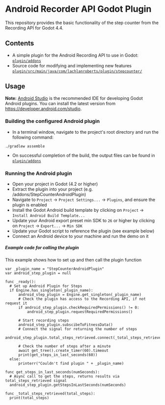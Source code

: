 # Android Recorder API Godot Plugin
This repository provides the basic functionality of the step counter from the Recording API for Godot 4.4.

## Contents
* A simple plugin for the Android Recording API to use in Godot: [`plugin/addons`](plugin/addons)
* Source code for modifying and implementing new features [`plugin/src/main/java/com/lachlanroberts/plugin/stepcounter/`](plugin/src/main/java/com/lachlanroberts/plugin/stepcounter/)

## Usage
**Note:** [Android Studio](https://developer.android.com/studio) is the recommended IDE for
developing Godot Android plugins. 
You can install the latest version from https://developer.android.com/studio.


### Building the configured Android plugin
- In a terminal window, navigate to the project's root directory and run the following command:
```
./gradlew assemble
```
- On successful completion of the build, the output files can be found in
  [`plugin/addons`](plugin/addons)

### Running the Android plugin
- Open your project in Godot (4.2 or higher)
- Extract the plugin into your project (e.g. /addons/StepCounterAndroidPlugin)
- Navigate to `Project` -> `Project Settings...` -> `Plugins`, and ensure the plugin is enabled
- Install the Godot Android build template by clicking on `Project` -> `Install Android Build Template...`
- Update your Android export preset min SDK to `26` or higher by clicking on `Project` -> `Export...` -> `Min SDK`
- Update your Godot script to reference the plugin (see example below)
- Connect an Android device to your machine and run the demo on it

##### Example code for calling the plugin

This example shows how to set up and then call the plugin function

```
var _plugin_name = "StepCounterAndroidPlugin"
var android_step_plugin = null

func _ready():
  # Set up Android Plugin for Steps
  if Engine.has_singleton(_plugin_name):
      android_step_plugin = Engine.get_singleton(_plugin_name)
      # Check the plugin has access to the Recording API, if not request it
      if android_step_plugin.checkRequiredPermissions() != 0:
          android_step_plugin.requestRequiredPermissions()
      
      # Start recording steps
      android_step_plugin.subscibeToFitnessData()
      # Connect the signal for returning the number of steps
      android_step_plugin.total_steps_retrieved.connect(_total_steps_retrieved)
      
      # Check the number of steps after a minute
      await get_tree().create_timer(60).timeout
      print(get_steps_in_last_seconds(60))
  else:
      printerr("Couldn't find plugin " + _plugin_name)
      
func get_steps_in_last_seconds(numSeconds):
  # Async call to get the steps, returns results via total_steps_retrieved signal
  android_step_plugin.getStepsInLastSeconds(numSeconds)

func _total_steps_retrieved(total_steps):
  print(total_steps)
```

